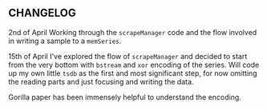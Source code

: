 ## CHANGELOG
2nd of April 
Working through the `scrapeManager` code and the flow involved in writing a sample to a `memSeries`.

15th of April
I've explored the flow of `scrapeManager` and decided to start from the very bottom with `bstream` and `xor` encoding of the series.
Will code up my own little `tsdb` as the first and most significant step, for now omitting the reading parts and just focusing and writing the data.

Gorilla paper has been immensely helpful to understand the encoding.
